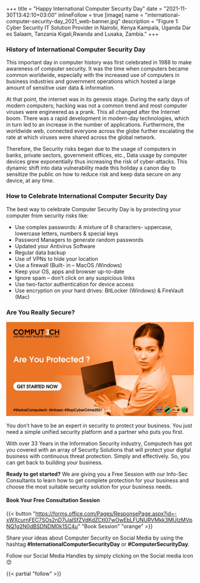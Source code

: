 +++
title = "Happy International Computer Security Day"
date = "2021-11-30T13:42:10+03:00"
inlineFollow = true
[image]
  name = "international-computer-security-day_2021_web-banner.jpg"
  description = "Figure 1: Cyber Security IT Solution Provider in Nairobi, Kenya Kampala, Uganda  Dar es Salaam, Tanzania Kigali,Rwanda and Lusaka, Zambia."
+++

### History of International Computer Security Day

This important day in computer history was first celebrated in 1988 to make awareness of computer security. It was the time when computers became common worldwide, especially with the increased use of computers in business industries and government operations which hosted a large amount of sensitive user data & information.

At that point, the internet was in its genesis stage. During the early days of modern computers; hacking was not a common trend and most computer viruses were engineered as a prank. This all changed after the Internet boom. There was a rapid development in modern-day technologies, which in turn led to an increase in the number of applications. Furthermore, the worldwide web, connected everyone across the globe further escalating the rate at which viruses were shared across the global network.

Therefore, the Security risks began due to the usage of computers in banks, private sectors, government offices, etc., Data usage by computer devices grew exponentially thus increasing the risk of cyber-attacks. This dynamic shift into data vulnerability made this holiday a canon day to sensitize the public on how to reduce risk and keep data secure on any device, at any time.

### How to Celebrate International Computer Security Day

The best way to celebrate Computer Security Day is by protecting your computer from security risks like:

- Use complex passwords: A mixture of 8 characters- uppercase, lowercase letters, numbers & special keys
- Password Managers to generate random passwords
- Updated your Antivirus Software
- Regular data backup
- Use of VPNs to hide your location
- Use a firewall (Built- in – MacOS /Windows)
- Keep your OS, apps and browser up-to-date
- Ignore spam – don’t click on any suspicious links
- Use two-factor authentication for device access
- Use encryption on your hard drives: BitLocker (Windows) & FireVault (Mac)

### Are You Really Secure?

![Figure 2: Cyber Security Solution Partner in Kenya, Uganda, Tanzania, Rwanda and Zambia.](/images/cyber-sap-apps-security.jpg)

You don’t have to be an expert in security to protect your business. You just need a simple unified security platform and a partner who puts you first.

With over 33 Years in the Information Security industry, Computech has got you covered with an array of Security Solutions that will protect your digital business with continuous threat protection. Simply and effectively. So, you can get back to building your business.

__Ready to get started?__ We are giving you a Free Session with our Info-Sec Consultants to learn how to get complete protection for your business and choose the most suitable security solution for your business needs.

#### Book Your Free Consultation Session

{{< button "https://forms.office.com/Pages/ResponsePage.aspx?id=-xWXcurnFEC7SOs2nD7iJaISfZVdKdZCtI07wOwEbLFUNURVMkk3MUIzMVpNQ1g2N0dBSDNDM0k1SC4u" "Book Session" "orange" >}}

Share your ideas about Computer Security on Social Media by using the hashtag __#InternationalComputerSecurityDay__ or __#ComputerSecurityDay__.

Follow our Social Media Handles by simply clicking on the Social media icon 😊

{{< partial "follow" >}}





